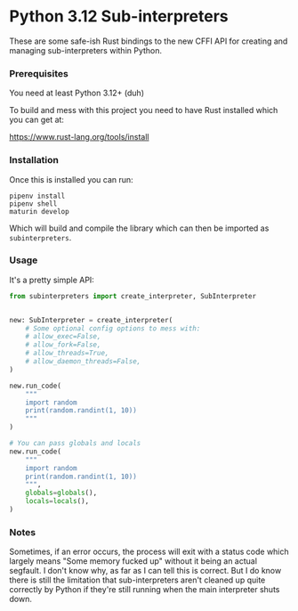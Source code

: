 # Python 3.12 Sub-interpreters

These are some safe-ish Rust bindings to the new CFFI API for creating and managing sub-interpreters
within Python.


### Prerequisites 
You need at least Python 3.12+ (duh)

To build and mess with this project you need to have Rust installed which you can get at:

https://www.rust-lang.org/tools/install

### Installation
Once this is installed you can run:

```shell
pipenv install
pipenv shell
maturin develop
```

Which will build and compile the library which can then be imported as `subinterpreters`.

### Usage

It's a pretty simple API:

```py
from subinterpreters import create_interpreter, SubInterpreter


new: SubInterpreter = create_interpreter(
    # Some optional config options to mess with:
    # allow_exec=False,
    # allow_fork=False,
    # allow_threads=True,
    # allow_daemon_threads=False,
)

new.run_code(
    """
    import random
    print(random.randint(1, 10))
    """
)

# You can pass globals and locals
new.run_code(
    """
    import random
    print(random.randint(1, 10))
    """,
    globals=globals(),
    locals=locals(),
)
```

### Notes

Sometimes, if an error occurs, the process will exit with a status code which largely 
means "Some memory fucked up" without it being an actual segfault. I don't know why, as far as
I can tell this is correct. But I do know there is still the limitation that sub-interpreters aren't
cleaned up quite correctly by Python if they're still running when the main interpreter shuts down.
